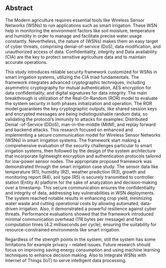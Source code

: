 ## Abstract

The Modern agriculture requires essential tools like Wireless Sensor Networks (WSNs) to run applications such as smart irrigation. These WSN help in monitoring the environment factors like soil moisture, temperature and humidity in order to manage and facilitate precise water usage constantly. Nevertheless, the nature of (WSNs) makes them an easy target of cyber threats, comprising denial-of-service (DoS), data modification, and unauthorized access of data. Confidentiality, integrity and Data availability (CIA) are the key to protect sensitive agriculture data and to maintain accurate operations.
  
This study introduces reliable security framework customized for WSNs in smart irrigation systems, utilizing the CIA triad fundamentals. The framework integrates advanced cryptographic techniques, including asymmetric cryptography for mutual authentication, AES encryption for data confidentiality, and digital signatures for data integrity. The main breakthrough is utilization of the Real-Or-Random (ROR) model to evaluate the system security in both phases initialization and operation. The ROR model guarantees the key cryptographic outputs, like shared session keys and encrypted messages are being indistinguishable random data, so validating the protocol’s immunity to attacks for examples: Distributed Denial -of-Service (DDoS), man-in-the-middle (MitM), and replay forward and backend attacks.
This research focused on enhanced and implementing a secure communication model for Wireless Sensor Networks (WSNs) in smart irrigation systems. The framework start making a comprehensive evaluation of the security challenges particular to smart irrigation systems, then followed by the design of the system architecture that incorporate lightweight encryption and authentication protocols tailored for low-power sensor nodes. The appropriate proposed framework was demonstrated through the smart irrigation case study.  The sensor data like temperature (R1), humidity (R2), weather prediction (R3), growth and monitoring report (R4), soil type (R5) is securely transmitted to controller station (Entity A) platform for the sake of analyzation and decision-making over a timestamp. This secure communication ensures the confidentiality and integrity of data, addressing key vulnerabilities in WSN deployments.
The system reached notable results in enhancing crop yield, minimizing water waste and cutting operational costs by allowing automated, data-driven irrigation. Also, it demonstrated a powerful resilience against cyber threats. Performance evaluations showed that the framework introduced minimal communication overhead (118 bytes per message) and fast computation times (4.2 milliseconds per cycle), ensuring the suitability for resource-constrained environments like smart irrigation.

Regardless of the strength points in the system, still the system has some limitations for example privacy – related issues. Future research should focus on improving saving energy consumption and using machine learning techniques to enhance decision making. Also to Integrate WSNs with Internet of Things (IoT) to serve intelligent data processing. 
